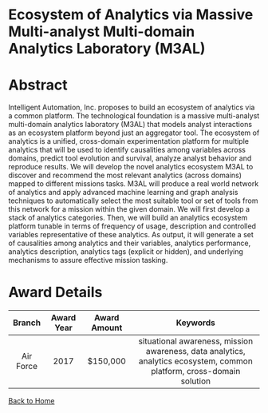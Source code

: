 
Ecosystem of Analytics via Massive Multi-analyst Multi-domain Analytics Laboratory (M3AL)
=========================================================================================

# Abstract


Intelligent Automation, Inc. proposes to build an ecosystem of analytics via a common platform. The technological foundation is a massive multi-analyst multi-domain analytics laboratory (M3AL) that models analyst interactions as an ecosystem platform beyond just an aggregator tool. The ecosystem of analytics is a unified, cross-domain experimentation platform for multiple analytics that will be used to identify causalities among variables across domains, predict tool evolution and survival, analyze analyst behavior and reproduce results. We will develop the novel analytics ecosystem M3AL to discover and recommend the most relevant analytics (across domains) mapped to different missions tasks. M3AL will produce a real world network of analytics and apply advanced machine learning and graph analysis techniques to automatically select the most suitable tool or set of tools from this network for a mission within the given domain. We will first develop a stack of analytics categories. Then, we will build an analytics ecosystem platform tunable in terms of frequency of usage, description and controlled variables representative of these analytics. As output, it will generate a set of causalities among analytics and their variables, analytics performance, analytics description, analytics tags (explicit or hidden), and underlying mechanisms to assure effective mission tasking.  

# Award Details

|Branch|Award Year|Award Amount|Keywords|
| :---: | :---: | :---: | :---: |
|Air Force|2017|$150,000|situational awareness, mission awareness, data analytics, analytics ecosystem, common platform, cross-domain solution|
  
  


[Back to Home](https://github.com/chrischow/dod_sbir_awards/DJ/#1389)